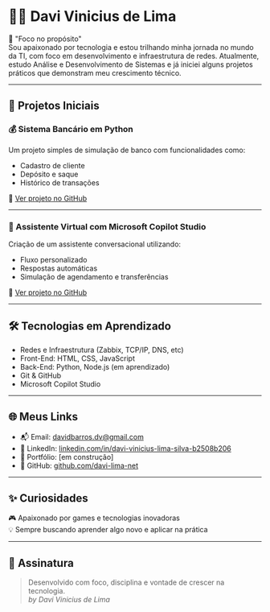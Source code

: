 # 👨‍💻 Davi Vinicius de Lima

🧭 "Foco no propósito"  
Sou apaixonado por tecnologia e estou trilhando minha jornada no mundo da TI, com foco em desenvolvimento e infraestrutura de redes. Atualmente, estudo Análise e Desenvolvimento de Sistemas e já iniciei alguns projetos práticos que demonstram meu crescimento técnico.

---

## 🚀 Projetos Iniciais

### 💰 Sistema Bancário em Python
Um projeto simples de simulação de banco com funcionalidades como:
- Cadastro de cliente
- Depósito e saque
- Histórico de transações

🔗 [Ver projeto no GitHub](https://github.com/davi-lima-net/sistema-bancario-python)

---

### 🤖 Assistente Virtual com Microsoft Copilot Studio
Criação de um assistente conversacional utilizando:
- Fluxo personalizado
- Respostas automáticas
- Simulação de agendamento e transferências

🔗 [Ver projeto no GitHub](https://github.com/davi-lima-net/assistente-virtual-copilot)

---

## 🛠️ Tecnologias em Aprendizado

- Redes e Infraestrutura (Zabbix, TCP/IP, DNS, etc)
- Front-End: HTML, CSS, JavaScript
- Back-End: Python, Node.js (em aprendizado)
- Git & GitHub
- Microsoft Copilot Studio

---

## 🌐 Meus Links

- 📬 Email: [davidbarros.dv@gmail.com](mailto:davidbarros.dv@gmail.com)
- 💼 LinkedIn: [linkedin.com/in/davi-vinicius-lima-silva-b2508b206](https://linkedin.com/in/davi-vinicius-lima-silva-b2508b206)
- 🧠 Portfólio: [em construção]
- 🔗 GitHub: [github.com/davi-lima-net](https://github.com/davi-lima-net)

---

## ✨ Curiosidades
🎮 Apaixonado por games e tecnologias inovadoras  
💡 Sempre buscando aprender algo novo e aplicar na prática  

---

## 📌 Assinatura

> Desenvolvido com foco, disciplina e vontade de crescer na tecnologia.  
> _by Davi Vinicius de Lima_


